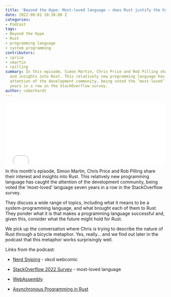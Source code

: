 ```yaml
---
title: 'Beyond the Hype: Most-loved language – does Rust justify the hype?'
date: 2022-08-01 10:30:00 Z
categories:
- Podcast
tags:
- Beyond the Hype
- Rust
- programming language
- system programming
contributors:
- cprice
- smartin
- rpilling
summary: In this episode, Simon Martin, Chris Price and Rob Pilling share their interest
  and insights into Rust. This relatively new programming language has caught the
  attention of the development community, being voted the ‘most-loved’ language seven
  years in a row in the StackOverflow survey.
author: ceberhardt
---
```


<iframe title="Embed Player" src="//play.libsyn.com/embed/episode/id/23860152/height/192/theme/modern/size/large/thumbnail/yes/custom-color/ffffff/time-start/00:00:00/playlist-height/200/direction/backward/download/yes" height="192" width="100%" scrolling="no" allowfullscreen="" webkitallowfullscreen="true" mozallowfullscreen="true" oallowfullscreen="true" msallowfullscreen="true" style="border: none;"></iframe>

In this month's episode, Simon Martin, Chris Price and Rob Pilling share their interest and insights into Rust. This relatively new programming language has caught the attention of the development community, being voted the ‘most-loved’ language seven years in a row in the StackOverflow survey.

They discuss a wide range of topics, including what it means to be a system-programming language, and what brought each of them to Rust. They ponder what it is that makes a programming language successful and, given this, consider what the future might hold for Rust.

We pick up the conversation where Chris is trying to describe the nature of Rust through a bicycle metaphor. Yes, really… and we find out later in the podcast that this metaphor works surprisingly well.

Links from the podcast:

* [Nerd Sniping](https://xkcd.com/356/) - xkcd webcomic

* [StackOverflow 2022 Survey](https://survey.stackoverflow.co/2022/#technology-most-loved-dreaded-and-wanted) - most-loved language

* [WebAssembly](https://webassembly.org/)

* [Asynchronous Programming in Rust](https://rust-lang.github.io/async-book/)